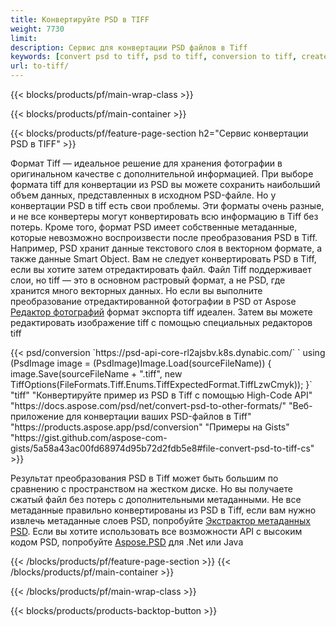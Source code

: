 ```yaml
---
title: Конвертируйте PSD в TIFF
weight: 7730
limit: 
description: Сервис для конвертации PSD файлов в Tiff
keywords: [convert psd to tiff, psd to tiff, conversion to tiff, create tiff from psd, print psd as tiff]
url: to-tiff/
---
```


{{< blocks/products/pf/main-wrap-class >}}

{{< blocks/products/pf/main-container >}}

{{< blocks/products/pf/feature-page-section h2="Сервис конвертации PSD в TIFF" >}}
<p>Формат Tiff — идеальное решение для хранения фотографии в оригинальном качестве с дополнительной информацией. При выборе формата tiff для конвертации из PSD вы можете сохранить наибольший объем данных, представленных в исходном PSD-файле. Но у конвертации PSD в tiff есть свои проблемы. Эти форматы очень разные, и не все конвертеры могут конвертировать всю информацию в Tiff без потерь. Кроме того, формат PSD имеет собственные метаданные, которые невозможно воспроизвести после преобразования PSD в Tiff. Например, PSD хранит данные текстового слоя в векторном формате, а также данные Smart Object. Вам не следует конвертировать PSD в Tiff, если вы хотите затем отредактировать файл. Файл Tiff поддерживает слои, но tiff — это в основном растровый формат, а не PSD, где хранится много векторных данных. Но если вы выполните преобразование отредактированной фотографии в PSD от Aspose <a href="https://products.aspose.app/psd/photo-editor">Редактор фотографий</a> формат экспорта tiff идеален. Затем вы можете редактировать изображение tiff с помощью специальных редакторов tiff</p>
{{< psd/conversion `https://psd-api-core-rl2ajsbv.k8s.dynabic.com/` 
`    using (PsdImage image = (PsdImage)Image.Load(sourceFileName))
    {
        image.Save(sourceFileName + ".tiff", new TiffOptions(FileFormats.Tiff.Enums.TiffExpectedFormat.TiffLzwCmyk));
    }` 
	"tiff" "Конвертируйте пример из PSD в Tiff с помощью High-Code API"  "https://docs.aspose.com/psd/net/convert-psd-to-other-formats/" "Веб-приложение для конвертации ваших PSD-файлов в Tiff" "https://products.aspose.app/psd/conversion" "Примеры на Gists" "https://gist.github.com/aspose-com-gists/5a58a43ac00fd68974d95b72d2fdb5e8#file-convert-psd-to-tiff-cs" >}}
<p>Результат преобразования PSD в Tiff может быть большим по сравнению с пространством на жестком диске. Но вы получаете сжатый файл без потерь с дополнительными метаданными. Не все метаданные правильно конвертированы из PSD в Tiff, если вам нужно извлечь метаданные слоев PSD, попробуйте <a href="https://products.aspose.app/psd/metadata">Экстрактор метаданных PSD</a>. Если вы хотите использовать все возможности API с высоким кодом PSD, попробуйте <a href="/psd">Aspose.PSD</a> для .Net или Java</p>
{{< /blocks/products/pf/feature-page-section >}}
{{< /blocks/products/pf/main-container >}}


{{< /blocks/products/pf/main-wrap-class >}}

{{< blocks/products/products-backtop-button >}}
